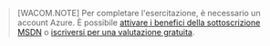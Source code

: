 > [WACOM.NOTE] Per completare l'esercitazione, è necessario un account Azure. È possibile [attivare i benefici della sottoscrizione MSDN][attivare i benefici della sottoscrizione MSDN] o [iscriversi per una valutazione gratuita][iscriversi per una valutazione gratuita].

  [attivare i benefici della sottoscrizione MSDN]: /it-it/pricing/member-offers/msdn-benefits-details/
  [iscriversi per una valutazione gratuita]: /it-it/pricing/free-trial/
